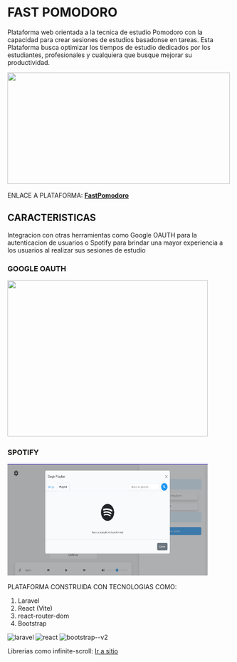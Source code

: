 # **FAST POMODORO**
Plataforma web orientada a la tecnica de estudio Pomodoro con la capacidad para crear sesiones de estudios basadonse en tareas.
Esta Plataforma busca optimizar los tiempos de estudio dedicados por los estudiantes, profesionales y cualquiera que busque mejorar su productividad.

<img width="500" height="250" src="public/img/Previsualización/FastPomodoroPanelEstudio.JPG"/>

ENLACE A PLATAFORMA: 
<a href="https://fastpomodoro-production.up.railway.app/">
    <strong> FastPomodoro</strong>
</a>

## CARACTERISTICAS
Integracion con otras herramientas como Google OAUTH para la autenticacion de usuarios o Spotify para brindar una mayor experiencia a los usuarios al realizar sus sesiones de estudio
### GOOGLE OAUTH
<img width="450" height="350" src="public/img/Previsualización/FastPomodoroLogin.JPG"/>

### SPOTIFY
<img width="450" height="250" src="public/img/IntegrationSpotify.jpg"/>


PLATAFORMA CONSTRUIDA CON TECNOLOGIAS COMO: <br/>

1. Laravel
2. React (Vite)
3. react-router-dom
4. Bootstrap

<span>
    <img width="30" height="30" src="https://img.icons8.com/fluency/48/laravel.png" alt="laravel"/> 
    <img width="30" height="30" src="https://img.icons8.com/office/40/react.png" alt="react"/>
    <img width="30" height="30" src="https://img.icons8.com/color/48/bootstrap--v2.png" alt="bootstrap--v2"/>
</span> 

Librerias como infinite-scroll: <a href="https://github.com/ankeetmaini/react-infinite-scroll-component" target="_blank">Ir a sitio</a>





